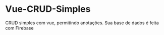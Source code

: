 # Vue-CRUD-Simples
CRUD simples com vue, permitindo anotações. Sua base de dados é feita com Firebase

